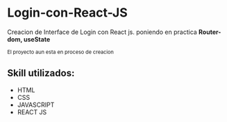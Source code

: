 # Login-con-React-JS

<p> Creacion de Interface de Login con React js. poniendo en practica <strong>Router-dom, useState</strong></p>

<small> El proyecto aun esta en proceso de creacion </small>

<h2>Skill utilizados:</h2>
<ul>
  <li>HTML</li>
  <li>CSS</li>
  <li>JAVASCRIPT</li>
  <li>REACT JS</li>
</ul>
